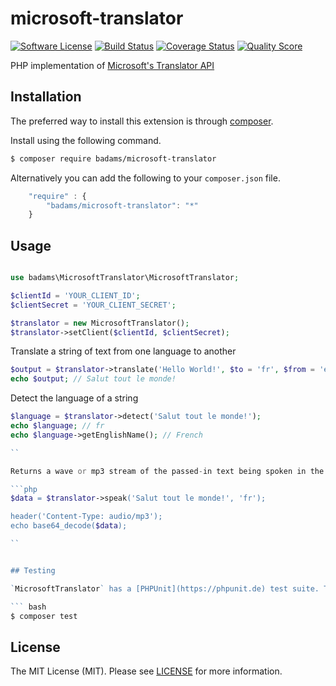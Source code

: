 microsoft-translator
================================

[![Software License](https://img.shields.io/badge/license-MIT-brightgreen.svg?style=flat-square)](LICENSE.md)
[![Build Status](https://img.shields.io/travis/badams/microsoft-translator/master.svg?style=flat-square)](https://travis-ci.org/badams/microsoft-translator)
[![Coverage Status](https://img.shields.io/scrutinizer/coverage/g/badams/microsoft-translator.svg?style=flat-square)](https://scrutinizer-ci.com/g/badams/microsoft-translator/code-structure)
[![Quality Score](https://img.shields.io/scrutinizer/g/badams/microsoft-translator.svg?style=flat-square)](https://scrutinizer-ci.com/g/badams/microsoft-translator)

PHP implementation of [Microsoft's Translator API](https://msdn.microsoft.com/en-us/library/ff512419.aspx)

## Installation

The preferred way to install this extension is through [composer](http://getcomposer.org/download/).

Install using the following command.

```bash
$ composer require badams/microsoft-translator
```

Alternatively you can add the following to your `composer.json` file.

```javascript
    "require" : {
        "badams/microsoft-translator": "*"
    }
```

## Usage

```php

use badams\MicrosoftTranslator\MicrosoftTranslator;

$clientId = 'YOUR_CLIENT_ID';
$clientSecret = 'YOUR_CLIENT_SECRET';

$translator = new MicrosoftTranslator();
$translator->setClient($clientId, $clientSecret);

```

Translate a string of text from one language to another

```php
$output = $translator->translate('Hello World!', $to = 'fr', $from = 'en');
echo $output; // Salut tout le monde!

```

Detect the language of a string

```php
$language = $translator->detect('Salut tout le monde!');
echo $language; // fr
echo $language->getEnglishName(); // French

``

Returns a wave or mp3 stream of the passed-in text being spoken in the desired language.

```php
$data = $translator->speak('Salut tout le monde!', 'fr');

header('Content-Type: audio/mp3');
echo base64_decode($data);

``


## Testing

`MicrosoftTranslator` has a [PHPUnit](https://phpunit.de) test suite. To run the tests, run the following command from the project folder.

``` bash
$ composer test
```

## License

The MIT License (MIT). Please see [LICENSE](LICENSE) for more information.

